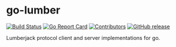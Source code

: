 # go-lumber
[![Build Status](https://beats-ci.elastic.co/job/Library/job/go-lumber-mbp/job/main/badge/icon)](https://beats-ci.elastic.co/job/Library/job/go-lumber-mbp/job/main/)
[![Go Report
Card](https://goreportcard.com/badge/github.com/elastic/go-lumber)](https://goreportcard.com/report/github.com/elastic/go-lumber)
[![Contributors](https://img.shields.io/github/contributors/elastic/go-lumber.svg)](https://github.com/elastic/go-lumber/graphs/contributors)
[![GitHub release](https://img.shields.io/github/release/elastic/go-lumber.svg?label=changelog)](https://github.com/elastic/go-lumber/releases/latest)

Lumberjack protocol client and server implementations for go.
